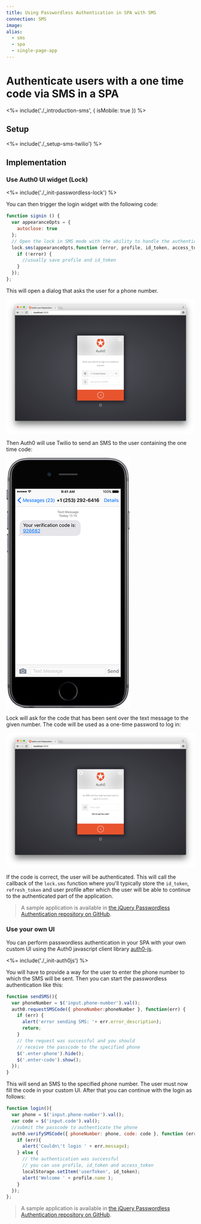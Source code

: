 ```yaml
---
title: Using Passwordless Authentication in SPA with SMS
connection: SMS
image:
alias:
  - sms
  - spa
  - single-page-app
---
```


# Authenticate users with a one time code via SMS in a SPA

<%= include('./_introduction-sms', { isMobile: true }) %>

## Setup

<%= include('./_setup-sms-twilio') %>

## Implementation

### Use Auth0 UI widget (Lock)

<%= include('./_init-passwordless-lock') %>

You can then trigger the login widget with the following code:

```js
function signin () {
  var appearanceOpts = {
    autoclose: true
  };
  // Open the lock in SMS mode with the ability to handle the authentication in page
  lock.sms(appearanceOpts,function (error, profile, id_token, access_token, state, refresh_token) {
    if (!error) {
      //usually save profile and id_token
    }
  });
};
```

This will open a dialog that asks the user for a phone number.

![](/media/articles/connections/passwordless/passwordless-sms-enter-phone-web.png)

Then Auth0 will use Twilio to send an SMS to the user containing the one time code:

![](/media/articles/connections/passwordless/passwordless-sms-receive-code-web.png)

Lock will ask for the code that has been sent over the text message to the given number. The code will be used as a one-time password to log in:

![](/media/articles/connections/passwordless/passwordless-sms-enter-code-web.png)

If the code is correct, the user will be authenticated. This will call the callback of the `lock.sms` function where you'll typically store the `id_token`, `refresh_token` and user profile after which the user will be able to continue to the authenticated part of the application. 

> A sample application is available in [the jQuery Passwordless Authentication repository on GitHub](https://github.com/auth0/auth0-jquery-passwordless-sample).

### Use your own UI

You can perform passwordless authentication in your SPA with your own custom UI using the Auth0 javascript client library [auth0-js](/libraries/auth0js).

<%= include('./_init-auth0js') %>

You will have to provide a way for the user to enter the phone number to which the SMS will be sent. Then you can start the passwordless authentication like this:

```js
function sendSMS(){
  var phoneNumber = $('input.phone-number').val();
  auth0.requestSMSCode({ phoneNumber:phoneNumber }, function(err) {
    if (err) {
      alert('error sending SMS: '+ err.error_description);
      return;
    }
    // the request was successful and you should 
    // receive the passcode to the specified phone
    $('.enter-phone').hide();
    $('.enter-code').show();
  });
}
```

This will send an SMS to the specified phone number. The user must now fill the code in your custom UI. After that you can continue with the login as follows:

```js
function login(){
  var phone = $('input.phone-number').val();
  var code = $('input.code').val();
  //submit the passcode to authenticate the phone
  auth0.verifySMSCode({ phoneNumber: phone, code: code }, function (err, profile, id_token, access_token) {
    if (err){
      alert('Couldn\'t login ' + err.message);
    } else {
      // the authentication was successful 
      // you can use profile, id_token and access_token
      localStorage.setItem('userToken', id_token);
      alert('Welcome ' + profile.name );
    }
  });
};
```

> A sample application is available in [the jQuery Passwordless Authentication repository on GitHub](https://github.com/auth0/auth0-jquery-passwordless-sample).
